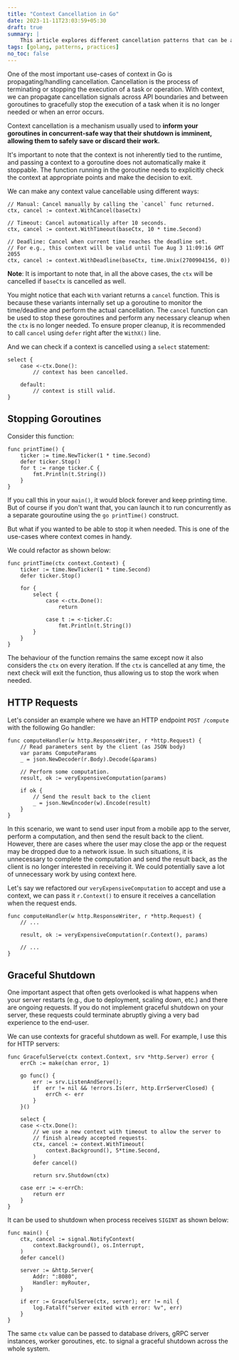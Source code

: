 ```yaml
---
title: "Context Cancellation in Go"
date: 2023-11-11T23:03:59+05:30
draft: true
summary: |
    This article explores different cancellation patterns that can be achieved using contexts.
tags: [golang, patterns, practices]
no_toc: false
---
```


One of the most important use-cases of context in Go is propagating/handling cancellation. Cancellation is the process of terminating or stopping the execution of a task or operation. With context, we can propagate cancellation signals across API boundaries and between goroutines to gracefully stop the execution of a task when it is no longer needed or when an error occurs.

Context cancellation is a mechanism usually used to **inform your goroutines in concurrent-safe way that their shutdown is imminent, allowing them to safely save or discard their work.**

It's important to note that the context is not inherently tied to the runtime, and passing a context to a goroutine does not automatically make it stoppable. The function running in the goroutine needs to explicitly check the context at appropriate points and make the decision to exit.

We can make any context value cancellable using different ways:

```golang
// Manual: Cancel manually by calling the `cancel` func returned.
ctx, cancel := context.WithCancel(baseCtx)

// Timeout: Cancel automatically after 10 seconds.
ctx, cancel := context.WithTimeout(baseCtx, 10 * time.Second)

// Deadline: Cancel when current time reaches the deadline set.
// For e.g., this context will be valid until Tue Aug 3 11:09:16 GMT 2055
ctx, cancel := context.WithDeadline(baseCtx, time.Unix(2700904156, 0))
```

**Note**: It is important to note that, in all the above cases, the `ctx` will be cancelled if `baseCtx` is
cancelled as well.

You might notice that each `With` variant returns a `cancel` function. This is because these variants internally set up a goroutine to monitor the time/deadline and perform the actual cancellation. The `cancel` function can be used to stop these goroutines and perform any necessary cleanup when the `ctx` is no longer needed. To ensure proper cleanup, it is recommended to call `cancel` using `defer` right after the `WithX()` line.

And we can check if a context is cancelled using a `select` statement:

```golang
select {
    case <-ctx.Done():
        // context has been cancelled.
    
    default:
        // context is still valid. 
}
```

## Stopping Goroutines

Consider this function: 

```golang
func printTime() {
    ticker := time.NewTicker(1 * time.Second)
    defer ticker.Stop()
    for t := range ticker.C {
        fmt.Println(t.String())
    }
}
```

If you call this in your `main()`, it would block forever and keep printing time. But of course if you don't want that, you can launch it to run concurrently as a separate gouroutine using the `go printTime()` construct.

But what if you wanted to be able to stop it when needed. This is one of the use-cases where context comes in handy.

We could refactor as shown below:

```golang
func printTime(ctx context.Context) {
    ticker := time.NewTicker(1 * time.Second)
    defer ticker.Stop()

    for {
        select {
            case <-ctx.Done():
                return

            case t := <-ticker.C:
                fmt.Println(t.String())
        }
    }
}
```

The behaviour of the function remains the same except now it also considers the `ctx` on every iteration. If the `ctx` is cancelled at any time, the next check will exit the function, thus allowing us to stop the work when needed.

## HTTP Requests

Let's consider an example where we have an HTTP endpoint `POST /compute` with the following Go handler:

```golang
func computeHandler(w http.ResponseWriter, r *http.Request) {
    // Read parameters sent by the client (as JSON body)
    var params ComputeParams
    _ = json.NewDecoder(r.Body).Decode(&params) 

    // Perform some computation.
    result, ok := veryExpensiveComputation(params)

    if ok {
        // Send the result back to the client
        _ = json.NewEncoder(w).Encode(result)
    }
}
```

In this scenario, we want to send user input from a mobile app to the server, perform a computation, and then send the result back to the client. However, there are cases where the user may close the app or the request may be dropped due to a network issue. In such situations, it is unnecessary to complete the computation and send the result back, as the client is no longer interested in receiving it. We could potentially save a lot of unnecessary work by using context here.

Let's say we refactored our `veryExpensiveComputation` to accept and use a context, we can pass it `r.Context()` to ensure it receives a cancellation when the request ends.

```golang
func computeHandler(w http.ResponseWriter, r *http.Request) {
    // ...

    result, ok := veryExpensiveComputation(r.Context(), params)

    // ...
}
```

## Graceful Shutdown

One important aspect that often gets overlooked is what happens when your server restarts (e.g., due to deployment, scaling down, etc.) and there are ongoing requests. If you do not implement graceful shutdown on your server, these requests could terminate abruptly giving a very bad experience to the end-user. 

We can use contexts for graceful shutdown as well. For example, I use this for HTTP servers:

```golang
func GracefulServe(ctx context.Context, srv *http.Server) error {
    errCh := make(chan error, 1)

    go func() {
        err := srv.ListenAndServe();
        if  err != nil && !errors.Is(err, http.ErrServerClosed) {
            errCh <- err
        }
    }()

    select {
    case <-ctx.Done():
        // we use a new context with timeout to allow the server to
        // finish already accepted requests.
        ctx, cancel := context.WithTimeout(
            context.Background(), 5*time.Second,
        )
        defer cancel()

        return srv.Shutdown(ctx)

    case err := <-errCh:
        return err
    }
}
```

It can be used to shutdown when process receives `SIGINT` as shown below:

```golang
func main() {
    ctx, cancel := signal.NotifyContext(
        context.Background(), os.Interrupt,
    )
    defer cancel()

    server := &http.Server{
        Addr: ":8080",
        Handler: myRouter,
    }

    if err := GracefulServe(ctx, server); err != nil {
        log.Fatalf("server exited with error: %v", err)
    }
}
```

The same `ctx` value can be passed to database drivers, gRPC server instances, worker goroutines, etc. to signal a graceful shutdown across the whole system. 
